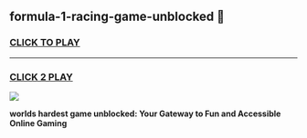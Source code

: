 
## formula-1-racing-game-unblocked 👋
<h3>
<a href="https://premium.freeplayer.one?title=formula-1-racing-game-unblocked&ref=14F">CLICK TO PLAY</a></h3>
<hr>

<h3>
<a href="https://premium.freeplayer.one?title=formula-1-racing-game-unblocked&ref=14F">CLICK 2 PLAY</a>
  
</h3>

<a href="https://premium.freeplayer.one?title=formula-1-racing-game-unblocked&ref=12F/"><img src="https://clearcache.store/games.png"></a>


**worlds hardest game unblocked: Your Gateway to Fun and Accessible Online Gaming**
